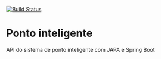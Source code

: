 [![Build Status](https://travis-ci.org/sehredfield/ponto-inteligente-api.svg?branch=master)](https://travis-ci.org/sehredfield/ponto-inteligente-api)
# Ponto inteligente
API do sistema de ponto inteligente com JAPA e Spring Boot
